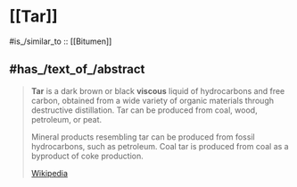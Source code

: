
# [[Tar]] 

#is_/similar_to :: [[Bitumen]] 

## #has_/text_of_/abstract 

> **Tar** is a dark brown or black **viscous** liquid of hydrocarbons and free carbon, 
> obtained from a wide variety of organic materials through destructive distillation. 
> Tar can be produced from coal, wood, petroleum, or peat.
>
> Mineral products resembling tar can be produced from fossil hydrocarbons, 
> such as petroleum. Coal tar is produced from coal as a byproduct of coke production.
>
> [Wikipedia](https://en.wikipedia.org/wiki/Tar) 

